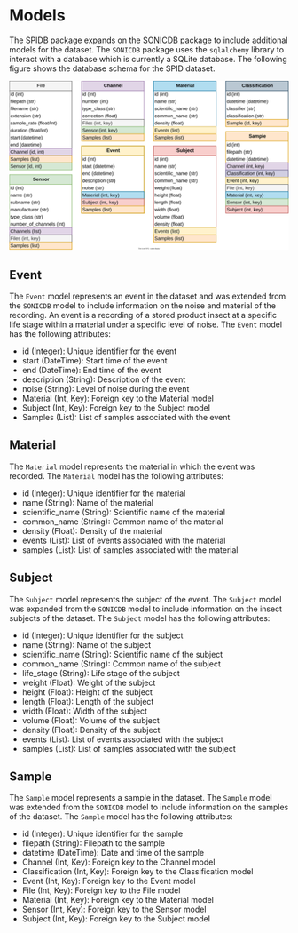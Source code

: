 # Models 

The SPIDB package expands on the [SONICDB](https://github.com/dkadyrov/sonicdb) package to include additional models for the dataset. The `SONICDB` package uses the `sqlalchemy` library to interact with a database which is currently a SQLite database. The following figure shows the database schema for the SPID dataset. 

![SPIDB Schema](images/spidb.svg)

## Event

The `Event` model represents an event in the dataset and was extended from the `SONICDB` model to include information on the noise and material of the recording. An event is a recording of a stored product insect at a specific life stage within a material under a specific level of noise. The `Event` model has the following attributes:

- id (Integer): Unique identifier for the event
- start (DateTime): Start time of the event
- end (DateTime): End time of the event
- description (String): Description of the event
- noise (String): Level of noise during the event
- Material (Int, Key): Foreign key to the Material model
- Subject (Int, Key): Foreign key to the Subject model
- Samples (List): List of samples associated with the event

## Material

The `Material` model represents the material in which the event was recorded. The `Material` model has the following attributes:

- id (Integer): Unique identifier for the material
- name (String): Name of the material
- scientific_name (String): Scientific name of the material
- common_name (String): Common name of the material
- density (Float): Density of the material
- events (List): List of events associated with the material
- samples (List): List of samples associated with the material

## Subject

The `Subject` model represents the subject of the event. The `Subject` model was expanded from the `SONICDB` model to include information on the insect subjects of the dataset. The `Subject` model has the following attributes:

- id (Integer): Unique identifier for the subject
- name (String): Name of the subject
- scientific_name (String): Scientific name of the subject
- common_name (String): Common name of the subject
- life_stage (String): Life stage of the subject
- weight (Float): Weight of the subject
- height (Float): Height of the subject
- length (Float): Length of the subject
- width (Float): Width of the subject
- volume (Float): Volume of the subject
- density (Float): Density of the subject
- events (List): List of events associated with the subject
- samples (List): List of samples associated with the subject

## Sample

The `Sample` model represents a sample in the dataset. The `Sample` model was extended from the `SONICDB` model to include information on the samples of the dataset. The `Sample` model has the following attributes:

- id (Integer): Unique identifier for the sample
- filepath (String): Filepath to the sample
- datetime (DateTime): Date and time of the sample
- Channel (Int, Key): Foreign key to the Channel model
- Classification (Int, Key): Foreign key to the Classification model
- Event (Int, Key): Foreign key to the Event model
- File (Int, Key): Foreign key to the File model
- Material (Int, Key): Foreign key to the Material model
- Sensor (Int, Key): Foreign key to the Sensor model
- Subject (Int, Key): Foreign key to the Subject model
